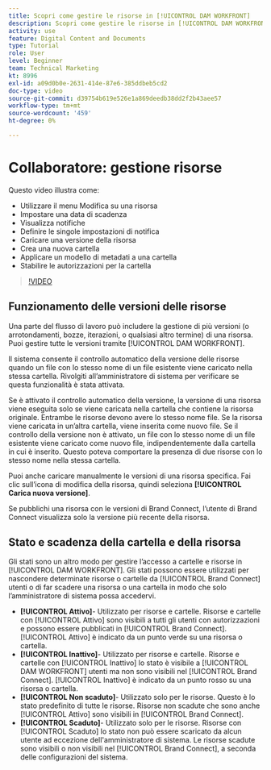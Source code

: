 ```yaml
---
title: Scopri come gestire le risorse in [!UICONTROL DAM WORKFRONT]
description: Scopri come gestire le risorse in [!UICONTROL DAM WORKFRONT] per migliorare il workflow.
activity: use
feature: Digital Content and Documents
type: Tutorial
role: User
level: Beginner
team: Technical Marketing
kt: 8996
exl-id: a09d0b0e-2631-414e-87e6-385ddbeb5cd2
doc-type: video
source-git-commit: d39754b619e526e1a869deedb38dd2f2b43aee57
workflow-type: tm+mt
source-wordcount: '459'
ht-degree: 0%

---
```


# Collaboratore: gestione risorse

Questo video illustra come:

* Utilizzare il menu Modifica su una risorsa
* Impostare una data di scadenza
* Visualizza notifiche
* Definire le singole impostazioni di notifica
* Caricare una versione della risorsa
* Crea una nuova cartella
* Applicare un modello di metadati a una cartella
* Stabilire le autorizzazioni per la cartella

>[!VIDEO](https://video.tv.adobe.com/v/335256/?quality=12)

## Funzionamento delle versioni delle risorse

Una parte del flusso di lavoro può includere la gestione di più versioni (o arrotondamenti, bozze, iterazioni, o qualsiasi altro termine) di una risorsa. Puoi gestire tutte le versioni tramite [!UICONTROL DAM WORKFRONT].

Il sistema consente il controllo automatico della versione delle risorse quando un file con lo stesso nome di un file esistente viene caricato nella stessa cartella. Rivolgiti all’amministratore di sistema per verificare se questa funzionalità è stata attivata.

Se è attivato il controllo automatico della versione, la versione di una risorsa viene eseguita solo se viene caricata nella cartella che contiene la risorsa originale. Entrambe le risorse devono avere lo stesso nome file. Se la risorsa viene caricata in un’altra cartella, viene inserita come nuovo file.
Se il controllo della versione non è attivato, un file con lo stesso nome di un file esistente viene caricato come nuovo file, indipendentemente dalla cartella in cui è inserito. Questo poteva comportare la presenza di due risorse con lo stesso nome nella stessa cartella.

Puoi anche caricare manualmente le versioni di una risorsa specifica. Fai clic sull’icona di modifica della risorsa, quindi seleziona **[!UICONTROL Carica nuova versione]**.

Se pubblichi una risorsa con le versioni di Brand Connect, l’utente di Brand Connect visualizza solo la versione più recente della risorsa.

## Stato e scadenza della cartella e della risorsa

Gli stati sono un altro modo per gestire l’accesso a cartelle e risorse in [!UICONTROL DAM WORKFRONT]. Gli stati possono essere utilizzati per nascondere determinate risorse o cartelle da [!UICONTROL Brand Connect] utenti o di far scadere una risorsa o una cartella in modo che solo l’amministratore di sistema possa accedervi.

* **[!UICONTROL Attivo]**- Utilizzato per risorse e cartelle. Risorse e cartelle con [!UICONTROL Attivo] sono visibili a tutti gli utenti con autorizzazioni e possono essere pubblicati in [!UICONTROL Brand Connect]. [!UICONTROL Attivo] è indicato da un punto verde su una risorsa o cartella.
* **[!UICONTROL Inattivo]**- Utilizzato per risorse e cartelle. Risorse e cartelle con [!UICONTROL Inattivo] lo stato è visibile a [!UICONTROL DAM WORKFRONT] utenti ma non sono visibili nel [!UICONTROL Brand Connect]. [!UICONTROL Inattivo] è indicato da un punto rosso su una risorsa o cartella.
* **[!UICONTROL Non scaduto]**- Utilizzato solo per le risorse. Questo è lo stato predefinito di tutte le risorse. Risorse non scadute che sono anche [!UICONTROL Attivo] sono visibili in [!UICONTROL Brand Connect].
* **[!UICONTROL Scaduto]**- Utilizzato solo per le risorse. Risorse con [!UICONTROL Scaduto] lo stato non può essere scaricato da alcun utente ad eccezione dell&#39;amministratore di sistema. Le risorse scadute sono visibili o non visibili nel [!UICONTROL Brand Connect], a seconda delle configurazioni del sistema.
